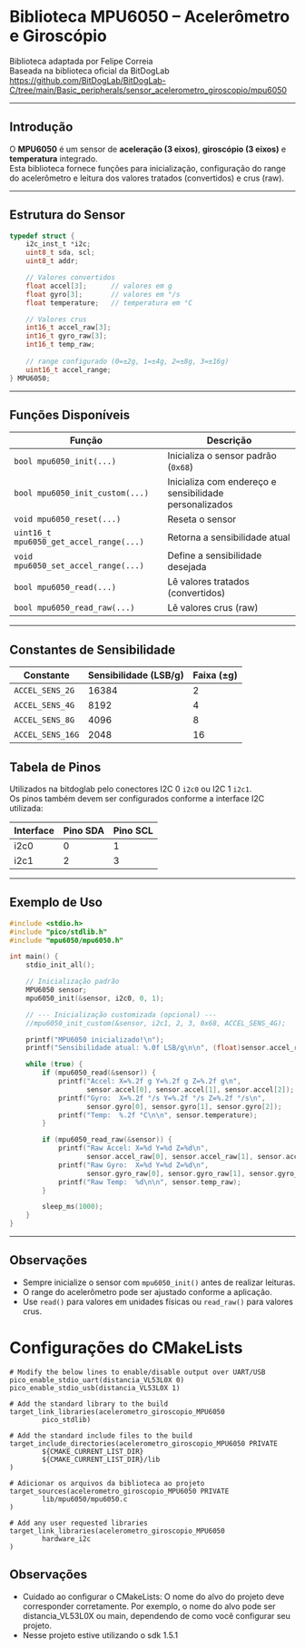 # Biblioteca MPU6050 – Acelerômetro e Giroscópio

Biblioteca adaptada por Felipe Correia  
Baseada na biblioteca oficial da BitDogLab  
https://github.com/BitDogLab/BitDogLab-C/tree/main/Basic_peripherals/sensor_acelerometro_giroscopio/mpu6050  

---

## Introdução

O **MPU6050** é um sensor de **aceleração (3 eixos)**, **giroscópio (3 eixos)** e **temperatura** integrado.  
Esta biblioteca fornece funções para inicialização, configuração do range do acelerômetro e leitura dos valores tratados (convertidos) e crus (raw).

---

## Estrutura do Sensor

```c
typedef struct {
    i2c_inst_t *i2c;
    uint8_t sda, scl;
    uint8_t addr;

    // Valores convertidos
    float accel[3];      // valores em g
    float gyro[3];       // valores em °/s
    float temperature;   // temperatura em °C

    // Valores crus
    int16_t accel_raw[3];
    int16_t gyro_raw[3];
    int16_t temp_raw;
    
    // range configurado (0=±2g, 1=±4g, 2=±8g, 3=±16g)
    uint16_t accel_range;
} MPU6050;
```

---

## Funções Disponíveis

| Função                                  | Descrição                                              |
| --------------------------------------- | ------------------------------------------------------ |
| `bool mpu6050_init(...)`                | Inicializa o sensor padrão (`0x68`)                    |
| `bool mpu6050_init_custom(...)`         | Inicializa com endereço e sensibilidade personalizados |
| `void mpu6050_reset(...)`               | Reseta o sensor                                        |
| `uint16_t mpu6050_get_accel_range(...)` | Retorna a sensibilidade atual                          |
| `void mpu6050_set_accel_range(...)`     | Define a sensibilidade desejada                        |
| `bool mpu6050_read(...)`                | Lê valores tratados (convertidos)                      |
| `bool mpu6050_read_raw(...)`            | Lê valores crus (raw)                                  |


---

## Constantes de Sensibilidade
| Constante        | Sensibilidade (LSB/g) | Faixa (±g) |
| ---------------- | --------------------- | ---------- |
| `ACCEL_SENS_2G`  | 16384                 | 2          |
| `ACCEL_SENS_4G`  | 8192                  | 4          |
| `ACCEL_SENS_8G`  | 4096                  | 8          |
| `ACCEL_SENS_16G` | 2048                  | 16         |


## Tabela de Pinos

Utilizados na bitdoglab pelo conectores I2C 0 `i2c0` ou I2C 1 `i2c1`.  
Os pinos também devem ser configurados conforme a interface I2C utilizada:

| Interface | Pino SDA | Pino SCL |
|-----------|----------|----------|
| i2c0      |    0     |     1    |
| i2c1      |    2     |     3    |

---

## Exemplo de Uso

```c
#include <stdio.h>
#include "pico/stdlib.h"
#include "mpu6050/mpu6050.h"

int main() {
    stdio_init_all();

    // Inicialização padrão
    MPU6050 sensor;
    mpu6050_init(&sensor, i2c0, 0, 1);

    // --- Inicialização customizada (opcional) ---
    //mpu6050_init_custom(&sensor, i2c1, 2, 3, 0x68, ACCEL_SENS_4G);

    printf("MPU6050 inicializado!\n");
    printf("Sensibilidade atual: %.0f LSB/g\n\n", (float)sensor.accel_range);

    while (true) {
        if (mpu6050_read(&sensor)) {
            printf("Accel: X=%.2f g Y=%.2f g Z=%.2f g\n",
                   sensor.accel[0], sensor.accel[1], sensor.accel[2]);
            printf("Gyro:  X=%.2f °/s Y=%.2f °/s Z=%.2f °/s\n",
                   sensor.gyro[0], sensor.gyro[1], sensor.gyro[2]);
            printf("Temp:  %.2f °C\n\n", sensor.temperature);
        }

        if (mpu6050_read_raw(&sensor)) {
            printf("Raw Accel: X=%d Y=%d Z=%d\n",
                   sensor.accel_raw[0], sensor.accel_raw[1], sensor.accel_raw[2]);
            printf("Raw Gyro:  X=%d Y=%d Z=%d\n",
                   sensor.gyro_raw[0], sensor.gyro_raw[1], sensor.gyro_raw[2]);
            printf("Raw Temp:  %d\n\n", sensor.temp_raw);
        }

        sleep_ms(1000);
    }
}

```

---

## Observações

- Sempre inicialize o sensor com `mpu6050_init()` antes de realizar leituras.  
- O range do acelerômetro pode ser ajustado conforme a aplicação.  
- Use `read()` para valores em unidades físicas ou `read_raw()` para valores crus.  


# Configurações do CMakeLists
```
# Modify the below lines to enable/disable output over UART/USB
pico_enable_stdio_uart(distancia_VL53L0X 0)
pico_enable_stdio_usb(distancia_VL53L0X 1)

# Add the standard library to the build
target_link_libraries(acelerometro_giroscopio_MPU6050
        pico_stdlib)

# Add the standard include files to the build
target_include_directories(acelerometro_giroscopio_MPU6050 PRIVATE
        ${CMAKE_CURRENT_LIST_DIR}
        ${CMAKE_CURRENT_LIST_DIR}/lib
)

# Adicionar os arquivos da biblioteca ao projeto 
target_sources(acelerometro_giroscopio_MPU6050 PRIVATE 
        lib/mpu6050/mpu6050.c
) 

# Add any user requested libraries
target_link_libraries(acelerometro_giroscopio_MPU6050 
        hardware_i2c
)
```

## Observações
- Cuidado ao configurar o CMakeLists: O nome do alvo do projeto deve corresponder corretamente. Por exemplo, o nome do alvo pode ser distancia_VL53L0X ou main, dependendo de como você configurar seu projeto.
- Nesse projeto estive utilizando o sdk 1.5.1